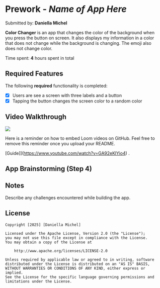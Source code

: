 # Prework - *Name of App Here*

Submitted by: **Daniella Michel**

**Color Changer** is an app that changes the color of the background when you press the button on screen. 
It also displays my information in a color that does not change while the background is changing. 
The emoji also does not change color.

Time spent: **4** hours spent in total

## Required Features

The following **required** functionality is completed:

- [x] Users are see a screen with three labels and a button
- [x] Tapping the button changes the screen color to a random color
 
## Video Walkthrough

<div>
    <a href="https://www.loom.com/share/ab16593ab1384d4ba41c7f678db9d861">
    </a>
    <a href="https://www.loom.com/share/ab16593ab1384d4ba41c7f678db9d861">
      <img style="max-width:300px;" src="https://cdn.loom.com/sessions/thumbnails/ab16593ab1384d4ba41c7f678db9d861-91bc046a2271927e-full-play.gif">
    </a>
  </div>

Here is a reminder on how to embed Loom videos on GitHub. Feel free to remove this reminder once you upload your README. 

[Guide]](https://www.youtube.com/watch?v=GA92eKlYio4) .

## App Brainstorming (Step 4)

## Notes

Describe any challenges encountered while building the app.

## License

    Copyright [2025] [Daniella Michel]

    Licensed under the Apache License, Version 2.0 (the "License");
    you may not use this file except in compliance with the License.
    You may obtain a copy of the License at

        http://www.apache.org/licenses/LICENSE-2.0

    Unless required by applicable law or agreed to in writing, software
    distributed under the License is distributed on an "AS IS" BASIS,
    WITHOUT WARRANTIES OR CONDITIONS OF ANY KIND, either express or implied.
    See the License for the specific language governing permissions and
    limitations under the License.
